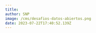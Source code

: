 ```yaml
---
title: 
author: SNP
image: /cms/desafios-datos-abiertos.png
date: 2023-07-22T17:40:52.139Z
---
```



